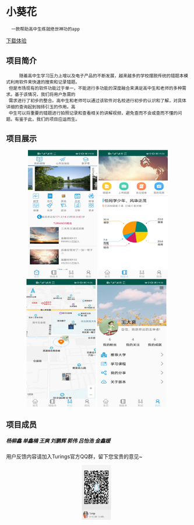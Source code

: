 # 小葵花 
      一款帮助高中生练就绝世神功的app  
[下载体验](https://fir.im/4hzf)


## 项目简介
         随着高中生学习压力上增以及电子产品的不断发展，越来越多的学校摆脱传统的错题本模式利用软件来快速的搜索和记录错题。
     但是市场现有的软件功能过于单一，不能进行多功能的深度融合来满足高中生和老师的多种需求。基于该情况，我们将用户急需的
     需求进行了初步的整合。高中生和老师可以通过该软件对名校进行初步的认识和了解，对具体详细的查询起到抛砖引玉的作用。高
     中生可以将重要的错题进行拍照记录和查看相关的讲解视频，避免查而不会或查而不懂的问题。有鉴于此，我们的项目应运而生。



## 项目展示
<div align="center">
<img src="imagefolder/index.jpg" height="350" width="190" >
<img src="imagefolder/mistake.jpg" height="350" width="190" >
<img src="imagefolder/near.jpg" height="350" width="190" >
<img src="imagefolder/myself.jpg" height="350" width="190" >
 </div>
 
 ## 项目成员
  
 ##### 杨柳鑫  单鑫楠   王爽  刘鹏辉  郭伟  吕怡浩   金鑫媛
 用户反馈内容请加入Turings官方QQ群，留下您宝贵的意见~
 <div align="center">
<img src="imagefolder/turings.jpg" height="150" width="80" >
 </div>
  




